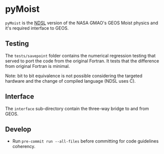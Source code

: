 # pyMoist

`pyMoist` is the [NDSL](https://github.com/NOAA-GFDL/NDSL) version of the NASA GMAO's GEOS Moist physics and it's required interface to GEOS.

## Testing

The `tests/savepoint` folder contains the numerical regression testing that served to port the code from the original Fortran. It tests that the difference from original Fortran is minimal.

Note: bit to bit equivalence is not possible considering the targeted hardware and the change of compiled language (NDSL uses C).

## Interface

The `interface` sub-directory contain the three-way bridge to and from GEOS.

## Develop

- Run `pre-commit run --all-files` before committing for code guidelines coherency.
